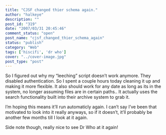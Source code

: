 ```yaml
---
title: "CJSF changed thier schema again."
author: "halkeye"
description: ""
post_id: "319"
date: "2007/03/31 20:45:46"
comment_status: "open"
post_name: "cjsf_changed_thier_schema_again"
status: "publish"
category: "Web"
tags: ['hiscifi', 'dr who']
cover: "../cover-image.jpg"
post_type: "post"
---
```


So I figured out why my “leeching” script doesn’t work anymore. They disabled authentication. So I spent a couple hours today cleaning it up and making it more flexible. It also should work for any date as long as its in the system, no longer assuming files are in certain paths.. It actually uses the search functionality built into their archive system to grab it.




I’m hoping this means it’ll run automaticly again. I can’t say I’ve been that motivated to look into it really anyways, so if it doesn’t, it’ll probably be another few months till I look at it again.




Side note though, really nice to see Dr Who at it again!
